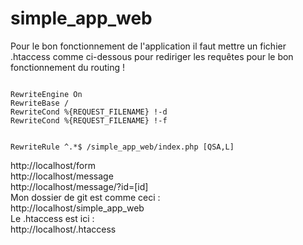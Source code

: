 # simple_app_web

<p>
Pour le bon fonctionnement de l'application il faut mettre un fichier .htaccess comme ci-dessous pour rediriger les requêtes pour le bon fonctionnement du routing ! 
</p>

<code>
RewriteEngine On
RewriteBase /
RewriteCond %{REQUEST_FILENAME} !-d
RewriteCond %{REQUEST_FILENAME} !-f

RewriteRule ^.*$ /simple_app_web/index.php [QSA,L]
</code>

<p>
	http://localhost/form <br/>
	http://localhost/message <br/>
	http://localhost/message/?id=[id] <br/>
	Mon dossier de git est comme ceci : <br/>
	http://localhost/simple_app_web <br>
	Le .htaccess est ici :<br/>
	http://localhost/.htaccess <br/>
</p>

